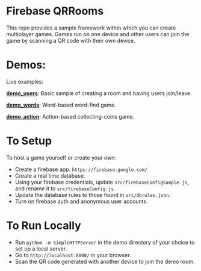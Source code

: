 # Firebase QRRooms

This repo provides a sample framework within which you can create multiplayer games. Games run on one device and other users can join the game by scanning a QR code with their own device.

# Demos:

Live examples:

[**demo_users**](https://dyarosla.github.io/firebase_qr_rooms/demo_users/): Basic sample of creating a room and having users join/leave.


[**demo_words**](https://dyarosla.github.io/firebase_qr_rooms/demo_words/): Word-based word-find game.

[**demo_action**](https://dyarosla.github.io/firebase_qr_rooms/demo_action/): Action-based collecting-coins game.

# To Setup

To host a game yourself or create your own:

- Create a firebase app. `https://firebase.google.com/`
- Create a real time database.
- Using your firebase credentials, update `src/firebaseConfigSample.js`, and rename it to `src/firebaseConfig.js`.
- Update the database rules to those found in `src/dbrules.json`.
- Turn on firebase auth and anonymous user accounts.

# To Run Locally

- Run `python -m SimpleHTTPServer` in the demo directory of your choice to set up a local server.
- Go to `http://localhost:8000/` in your browser.
- Scan the QR code generated with another device to join the demo room.
